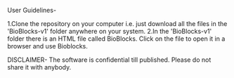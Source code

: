 User Guidelines-

1.Clone the repository on your computer i.e. just download all the files in the 'BioBlocks-v1' folder anywhere on your system. 
2.In the 'BioBlocks-v1' folder there is an HTML file called BioBlocks. Click on the file to open it in a browser and use Bioblocks.

DISCLAIMER-
The software is confidential till published. Please do not share it with anybody.
